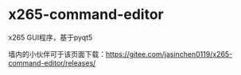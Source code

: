 # x265-command-editor
x265 GUI程序，基于pyqt5

墙内的小伙伴可于该页面下载：https://gitee.com/jasinchen0119/x265-command-editor/releases/
